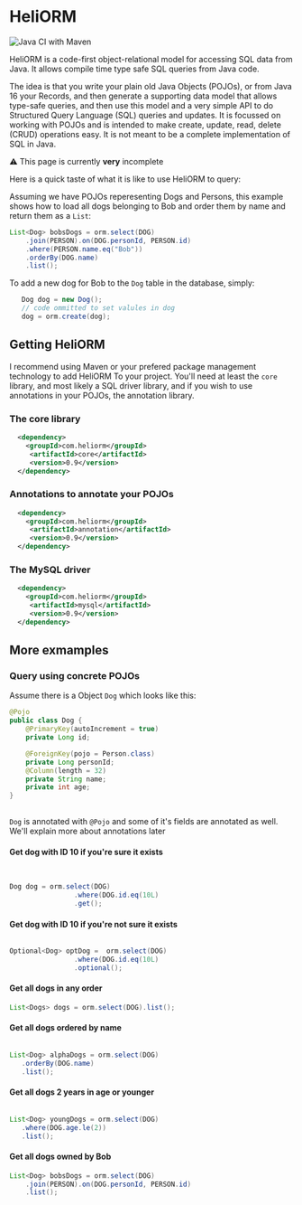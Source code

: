 # HeliORM 
![Java CI with Maven](https://github.com/GideonLeGrange/HeliORM/workflows/Java%20CI%20with%20Maven/badge.svg)

HeliORM is a code-first object-relational model for accessing SQL data from Java. It allows compile time type safe SQL queries from Java code. 

The idea is that you write your plain old Java Objects (POJOs), or from Java 16 your Records, and then generate a supporting data model that allows type-safe queries, and then use this model and a very simple API to do Structured Query Language (SQL) queries and updates. It is focussed on working with POJOs and is intended to make create, update, read, delete (CRUD) operations easy. It is not meant to be a complete implementation of SQL in Java. 

:warning: This page is currently **very** incomplete

Here is a quick taste of what it is like to use HeliORM to query:

Assuming we have POJOs reperesenting Dogs and Persons, this example shows how to load all dogs belonging to Bob and order them by name and return them as a `List`: 

```java
List<Dog> bobsDogs = orm.select(DOG)
    .join(PERSON).on(DOG.personId, PERSON.id)
    .where(PERSON.name.eq("Bob"))
    .orderBy(DOG.name)
    .list();
```

To add a new dog for Bob to the `Dog` table in the database, simply: 

```java
   Dog dog = new Dog();
   // code ommitted to set valules in dog 
   dog = orm.create(dog);
```


## Getting HeliORM

I recommend using Maven or your prefered package management technology to add HeliORM To your project. You'll need at least the `core` library, and most likely a SQL driver library, and if you wish to use annotations in your POJOs, the annotation library.

### The core library 

```xml
  <dependency>
    <groupId>com.heliorm</groupId>
     <artifactId>core</artifactId>
     <version>0.9</version>
  </dependency>
```

### Annotations to annotate your POJOs

```xml
  <dependency>
    <groupId>com.heliorm</groupId>
     <artifactId>annotation</artifactId>
     <version>0.9</version>
  </dependency>
```

### The MySQL driver 

```xml
  <dependency>
    <groupId>com.heliorm</groupId>
     <artifactId>mysql</artifactId>
     <version>0.9</version>
  </dependency>
```


## More exmamples

### Query using concrete POJOs

Assume there is a Object `Dog` which looks like this:

```java
@Pojo
public class Dog {
    @PrimaryKey(autoIncrement = true)
    private Long id;

    @ForeignKey(pojo = Person.class)
    private Long personId;
    @Column(length = 32)
    private String name;
    private int age;
}
    
```

`Dog` is annotated with `@Pojo` and some of it's fields are annotated as well. We'll explain more about annotations later



#### Get dog with ID 10 if you're sure it exists

```java


Dog dog = orm.select(DOG)
                .where(DOG.id.eq(10L)
                .get();
```

#### Get dog with ID 10 if you're not sure it exists
```java

Optional<Dog> optDog =  orm.select(DOG)
                .where(DOG.id.eq(10L)
                .optional();
```

#### Get all dogs in any order
```java
List<Dogs> dogs = orm.select(DOG).list();
```

#### Get all dogs ordered by name 
```java

List<Dog> alphaDogs = orm.select(DOG)
   .orderBy(DOG.name)
   .list();
```

#### Get all dogs 2 years in age or younger 
```java

List<Dog> youngDogs = orm.select(DOG)
   .where(DOG.age.le(2))
   .list();
```


#### Get all dogs owned by Bob 

```java
List<Dog> bobsDogs = orm.select(DOG)
    .join(PERSON).on(DOG.personId, PERSON.id)
    .list();
```

